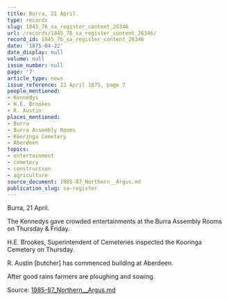 ```yaml
---
title: Burra, 21 April.
type: records
slug: 1845_76_sa_register_content_26346
url: /records/1845_76_sa_register_content_26346/
record_id: 1845_76_sa_register_content_26346
date: '1875-04-22'
date_display: null
volume: null
issue_number: null
page: '7'
article_type: news
issue_reference: 22 April 1875, page 7
people_mentioned:
- Kennedys
- H.E. Brookes
- R. Austin
places_mentioned:
- Burra
- Burra Assembly Rooms
- Kooringa Cemetery
- Aberdeen
topics:
- entertainment
- cemetery
- construction
- agriculture
source_document: 1985-87_Northern__Argus.md
publication_slug: sa-register
---
```


Burra, 21 April.

The Kennedys gave crowded entertainments at the Burra Assembly Rooms on Thursday & Friday.

H.E. Brookes, Superintendent of Cemeteries inspected the Kooringa Cemetery on Thursday.

R. Austin [butcher] has commenced building at Aberdeen.

After good rains farmers are ploughing and sowing.

Source: [1985-87_Northern__Argus.md](/downloads/markdown/1985-87_Northern__Argus.md)
